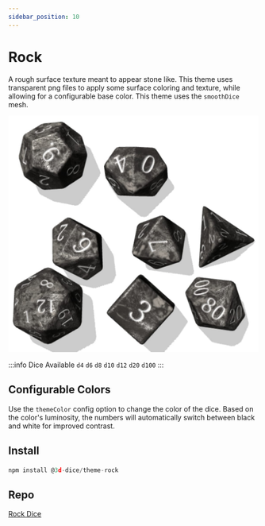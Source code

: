 ```yaml
---
sidebar_position: 10
---
```


# Rock
A rough surface texture meant to appear stone like. This theme uses transparent png files to apply some surface coloring and texture, while allowing for a configurable base color. This theme uses the `smoothDice` mesh.

<img src='/img/themes/rock.jpg' alt='rock dice screenshot' width='600' />

:::info Dice Available
`d4` `d6` `d8` `d10` `d12` `d20` `d100`
:::

## Configurable Colors
Use the `themeColor` config option to change the color of the dice. Based on the color's luminosity, the numbers will automatically switch between black and white for improved contrast.

## Install
```javascript
npm install @3d-dice/theme-rock
```

## Repo
[Rock Dice](https://github.com/3d-dice/dice-themes/tree/main/themes/rock)